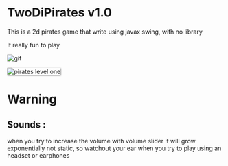 # TwoDiPirates v1.0
This is a 2d pirates game that write using javax swing, with no library

It really fun to play 

![gif](https://ik.imagekit.io/ubr0jv4pe/TwoDiPirates/ezgif.com-optimize.gif?updatedAt=1697329411625)

<img src="https://ik.imagekit.io/ubr0jv4pe/TwoDiPirates/ezgif.com-resize.png?updatedAt=1697329548006" alt="pirates level one" style="box-shadow: 1px 1px 3px gray;">

# Warning

## Sounds :

when you try to increase the volume with volume slider it will grow exponentially not static, so watchout your ear when you try to play using an headset or earphones
